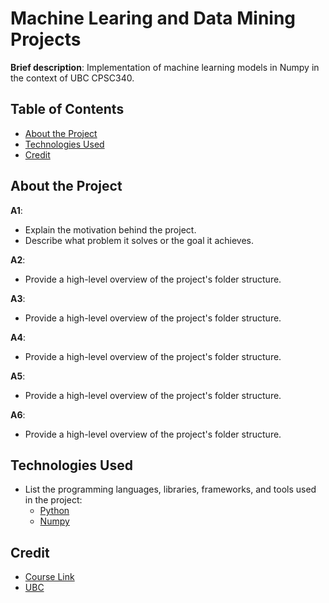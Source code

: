 # Machine Learing and Data Mining Projects
**Brief description**: Implementation of machine learning models in Numpy in the context of UBC CPSC340.

## Table of Contents
- [About the Project](#about-the-project)
- [Technologies Used](#technologies-used)
- [Credit](#credit)


## About the Project

**A1**: 
- Explain the motivation behind the project.
- Describe what problem it solves or the goal it achieves.

**A2**:
- Provide a high-level overview of the project's folder structure.

**A3**:
- Provide a high-level overview of the project's folder structure.
  
**A4**:
- Provide a high-level overview of the project's folder structure.
  
**A5**:
- Provide a high-level overview of the project's folder structure.
  
**A6**:
- Provide a high-level overview of the project's folder structure.

## Technologies Used
- List the programming languages, libraries, frameworks, and tools used in the project:
  - [Python](https://www.python.org/)
  - [Numpy](https://numpy.org/)


## Credit
- [Course Link](https://www.students.cs.ubc.ca/~cs-340/)
- [UBC](https://www.ubc.ca/)
